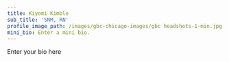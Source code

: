 ```yaml
---
title: Kiyomi Kimble
sub_title: 'SNM, RN'
profile_image_path: /images/gbc-chicago-images/gbc headshots-1-min.jpg
mini_bio: Enter a mini bio.
---
```



Enter your bio here